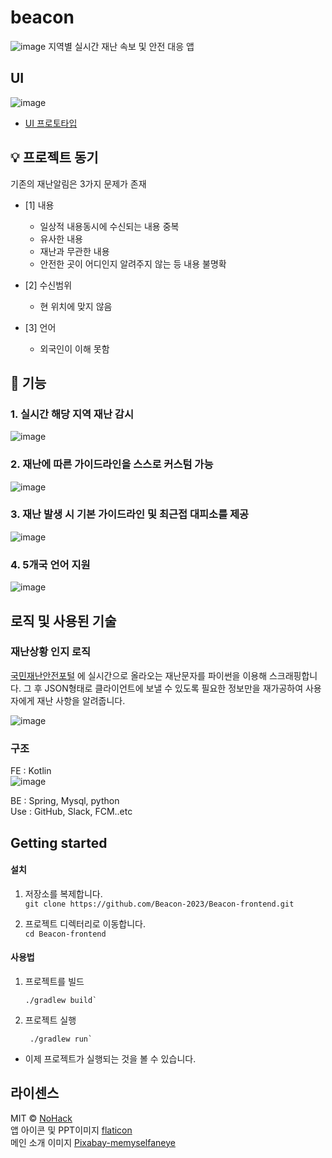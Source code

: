 
# beacon
![image](https://github.com/Boknami/beacon/assets/60930743/cdbde486-9b8f-4540-93cf-6fd000c77b9c)
지역별 실시간 재난 속보 및 안전 대응 앱 <br/>


## UI
![image](https://github.com/Boknami/beacon/assets/60930743/8ee2526f-1b0e-446c-9903-9eba25b9be78)
- [UI 프로토타입](https://www.figma.com/file/VZmBL1pLq7F9duVavv523g/Beacon?type=design&mode=design&t=s6PSmorZWrUhLXNN-0)

##  💡 프로젝트 동기
기존의 재난알림은 3가지 문제가 존재
  
- [1] 내용
	- 일상적 내용동시에 수신되는 내용 중복
	- 유사한 내용
	- 재난과 무관한 내용
	- 안전한 곳이 어디인지 알려주지 않는 등 내용 불명확

- [2] 수신범위
	- 현 위치에 맞지 않음

- [3] 언어
	- 외국인이 이해 못함

##  📍 기능
### 1. 실시간 해당 지역  재난 감시
![image](https://github.com/Boknami/beacon/assets/60930743/abff315a-574f-4cf8-957b-ae919e5c2229)

### 2. 재난에 따른 가이드라인을 스스로 커스텀 가능
![image](https://github.com/Boknami/beacon/assets/60930743/1dba4d42-8e3e-4d8b-9341-c9fc6e1eb268)

### 3. 재난 발생 시 기본 가이드라인 및 최근접 대피소를 제공
![image](https://github.com/Boknami/beacon/assets/60930743/388d43b3-d4a8-4c7f-932e-69a213fe63e0)

### 4. 5개국 언어 지원
![image](https://github.com/Boknami/beacon/assets/60930743/27d5779b-abbf-4b5e-b3a2-11e58cf65f28)


## 로직 및 사용된 기술
### 재난상황 인지 로직
[국민재난안전포털](https://www.safekorea.go.kr/idsiSFK/neo/sfk/cs/sfc/dis/disasterMsgList.jsp?menuSeq=679) 에 실시간으로 올라오는 재난문자를 파이썬을 이용해 스크래핑합니다. 그 후 JSON형태로 클라이언트에 보낼 수 있도록 필요한 정보만을 재가공하여 사용자에게 재난 사항을 알려줍니다.

![image](https://github.com/Boknami/beacon/assets/60930743/1b8b7fa2-dd95-43c9-927a-8f090afdf13d)


### 구조 
FE : Kotlin<br/>
![image](https://github.com/Beacon-2023/Beacon-frontend/assets/60930743/90192b2a-b975-43c8-a421-e7e08b246084)

BE : Spring, Mysql, python<br/>
Use : GitHub, Slack, FCM..etc <br/>


## Getting started
#### 설치

1.  저장소를 복제합니다.<br/>
    `git clone https://github.com/Beacon-2023/Beacon-frontend.git` 
    
2.  프로젝트 디렉터리로 이동합니다.<br/>
`cd Beacon-frontend`
#### 사용법

1.  프로젝트를 빌드
   
        ./gradlew build` 
        
2.  프로젝트 실행
      
		 ./gradlew run`


-   이제 프로젝트가 실행되는 것을 볼 수 있습니다.

## 라이센스

MIT &copy; [NoHack](mailto:lbjp114@gmail.com)<br/>
앱 아이콘 및 PPT이미지 [flaticon](https://www.flaticon.com/kr/)<br/>
메인 소개 이미지 [Pixabay-memyselfaneye](https://pixabay.com/photos/caution-cone-orange-traffic-white-389408/)

<!-- Stack Icon Refernces -->
